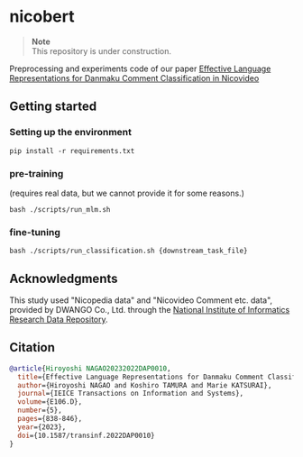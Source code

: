 # nicobert
> **Note**  
> This repository is under construction.

Preprocessing and experiments code of our paper [Effective Language Representations for Danmaku Comment Classification in Nicovideo](https://www.jstage.jst.go.jp/article/transinf/E106.D/5/E106.D_2022DAP0010/_article/-char/ja/)

## Getting started
### Setting up the environment
```
pip install -r requirements.txt
```

### pre-training 
(requires real data, but we cannot provide it for some reasons.)
```
bash ./scripts/run_mlm.sh
```

### fine-tuning
```
bash ./scripts/run_classification.sh {downstream_task_file}
```

## Acknowledgments

This study used "Nicopedia data" and "Nicovideo Comment etc. data", provided by DWANGO Co., Ltd. through the [National Institute of Informatics Research Data Repository](https://www.nii.ac.jp/dsc/idr/).

## Citation

```bibtex
@article{Hiroyoshi NAGAO20232022DAP0010,
  title={Effective Language Representations for Danmaku Comment Classification in Nicovideo},
  author={Hiroyoshi NAGAO and Koshiro TAMURA and Marie KATSURAI},
  journal={IEICE Transactions on Information and Systems},
  volume={E106.D},
  number={5},
  pages={838-846},
  year={2023},
  doi={10.1587/transinf.2022DAP0010}
}
```
